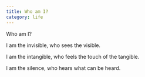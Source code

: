 ```yaml
---
title: Who am I?
category: life
---
```


Who am I?

I am the invisible,
who sees the visible.

I am the intangible,
who feels the touch
of the tangible.

I am the silence,
who hears
what can be heard.
